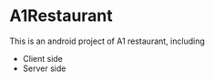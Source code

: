 # A1Restaurant

This is an android project of A1 restaurant, including

* Client side 
* Server side
